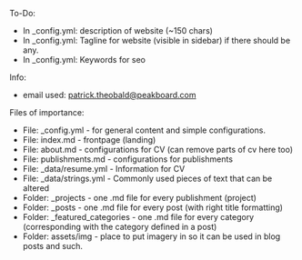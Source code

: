 To-Do:
- In _config.yml: description of website (~150 chars)
- In _config.yml: Tagline for website (visible in sidebar) if there should be any.
- In _config.yml: Keywords for seo

Info:
- email used: patrick.theobald@peakboard.com

Files of importance:
- File: _config.yml - for general content and simple configurations.
- File: index.md - frontpage (landing)
- File: about.md - configurations for CV (can remove parts of cv here too)
- File: publishments.md - configurations for publishments
- File: _data/resume.yml - Information for CV
- File: _data/strings.yml - Commonly used pieces of text that can be altered
- Folder: _projects - one .md file for every publishment (project)
- Folder: _posts - one .md file for every post (with right title formatting)
- Folder: _featured_categories - one .md file for every category (corresponding with the category defined in a post)
- Folder: assets/img - place to put imagery in so it can be used in blog posts and such.
